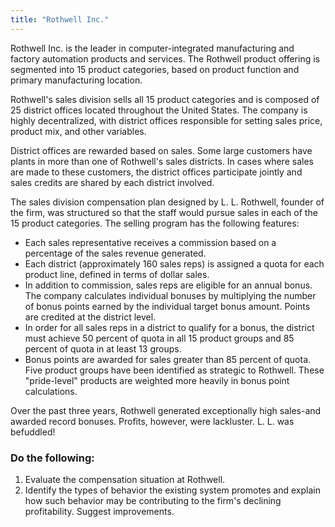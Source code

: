 ```yaml
---
title: "Rothwell Inc."
---
```


Rothwell Inc. is the leader in computer-integrated manufacturing and factory
automation products and services. The Rothwell product offering is segmented
into 15 product categories, based on product function and primary manufacturing
location.

Rothwell's sales division sells all 15 product categories and is composed of 25
district offices located throughout the United States. The company is highly
decentralized, with district offices responsible for setting sales price,
product mix, and other variables.

District offices are rewarded based on sales. Some large customers have plants
in more than one of Rothwell's sales districts. In cases where sales are made
to these customers, the district offices participate jointly and sales credits
are shared by each district involved.

The sales division compensation plan designed by L. L. Rothwell, founder of the
firm, was structured so that the staff would pursue sales in each of the 15
product categories. The selling program has the following features:

- Each sales representative receives a commission based on a percentage of the
  sales revenue generated. 
- Each district (approximately 160 sales reps) is assigned a quota for each
  product line, defined in terms of dollar sales. 
- In addition to commission, sales reps are eligible for an annual bonus. The
  company calculates individual bonuses by multiplying the number of bonus
  points earned by the individual target bonus amount. Points are credited at
  the district level.
- In order for all sales reps in a district to qualify for a bonus, the
  district must achieve 50 percent of quota in all 15 product groups and 85
  percent of quota in at least 13 groups.
- Bonus points are awarded for sales greater than 85 percent of quota. Five
  product groups have been identified as strategic to Rothwell. These
  "pride-level" products are weighted more heavily in bonus point calculations.

Over the past three years, Rothwell generated exceptionally high sales-and
awarded record bonuses. Profits, however, were lackluster. L. L. was befuddled!


### Do the following:

1. Evaluate the compensation situation at Rothwell.
2. Identify the types of behavior the existing system promotes and explain how
   such behavior may be contributing to the firm's declining profitability.
   Suggest improvements.
